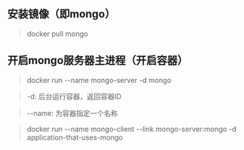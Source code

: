 ## 安装镜像（即mongo）

> docker pull mongo

## 开启mongo服务器主进程（开启容器）

> docker run --name mongo-server -d mongo

> -d: 		后台运行容器，返回容器ID

> --name: 	为容器指定一个名称

> docker run --name mongo-client --link mongo-server:mongo -d application-that-uses-mongo
